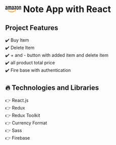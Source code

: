 # <img src="./src/assets/Amazon_logo.svg" width="50" height="20"> Note App with React

## Project Features

:heavy_check_mark: Buy Item <br />
:heavy_check_mark: Delete Item <br />
:heavy_check_mark: + and - button with added item and delete item <br />
:heavy_check_mark: all product total price <br />
:heavy_check_mark: Fire base with authentication <br />

## :fire: Technologies and Libraries

:point_right: React.js <br />
:point_right: Redux <br />
:point_right: Redux Toolkit <br />
:point_right: Currency Format <br />
:point_right: Sass <br />
:point_right: Firebase <br />
